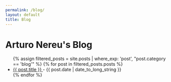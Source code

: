 ```yaml
---
permalink: /blog/
layout: default
title: Blog
---
```

# Arturo Nereu's Blog

<ul>
  {% assign filtered_posts = site.posts | where_exp: 'post', "post.category == 'blog'" %}
  {% for post in filtered_posts.posts %}
    <li>
      <a href="{{ post.url }}">
        {{ post.title }}
      </a>
      - <time datetime="{{ post.date | date: "%Y-%m-%d" }}">{{ post.date | date_to_long_string }}</time>
    </li>
  {% endfor %}
</ul>